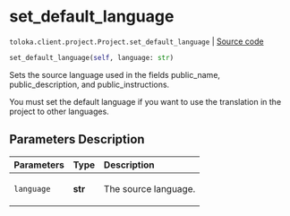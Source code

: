 # set_default_language
`toloka.client.project.Project.set_default_language` | [Source code](https://github.com/Toloka/toloka-kit/blob/v0.1.24/src/client/project.py#L196)

```python
set_default_language(self, language: str)
```

Sets the source language used in the fields public_name, public_description, and public_instructions.


You must set the default language if you want to use the translation in the project to other languages.

## Parameters Description

| Parameters | Type | Description |
| :----------| :----| :-----------|
`language`|**str**|<p>The source language.</p>
